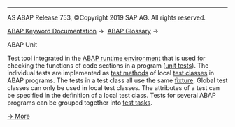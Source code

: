   

* * *

AS ABAP Release 753, ©Copyright 2019 SAP AG. All rights reserved.

[ABAP Keyword Documentation](javascript:call_link\('abenabap.htm'\)) →  [ABAP Glossary](javascript:call_link\('abenabap_glossary.htm'\)) → 

ABAP Unit

Test tool integrated in the [ABAP runtime environment](javascript:call_link\('abenabap_runtime_envir_glosry.htm'\) "Glossary Entry") that is used for checking the functions of code sections in a program ([unit tests](javascript:call_link\('abenunit_test_glosry.htm'\) "Glossary Entry")). The individual tests are implemented as [test methods](javascript:call_link\('abentest_method_glosry.htm'\) "Glossary Entry") of local [test classes](javascript:call_link\('abentest_class_glosry.htm'\) "Glossary Entry") in ABAP programs. The tests in a test class all use the same [fixture](javascript:call_link\('abenfixture_glosry.htm'\) "Glossary Entry"). Global test classes can only be used in local test classes. The attributes of a test can be specified in the definition of a local test class. Tests for several ABAP programs can be grouped together into [test tasks](javascript:call_link\('abentest_task_glosry.htm'\) "Glossary Entry").

[→ More](javascript:call_link\('abenabap_unit.htm'\))